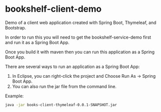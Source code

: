 # bookshelf-client-demo
Demo of a client web application created with Spring Boot, Thymeleaf, and Bootstrap.

In order to run this you will need to get the bookshelf-service-demo first and run it as a Spring Boot App.

Once you build it with maven then you can run this application as a Spring Boot App.

There are several ways to run an application as a Spring Boot App:

1. In Eclipse, you can right-click the project and Choose Run As -> Spring Boot App.
2. You can also run the jar file from the command line.

Example:
```sh
java -jar books-client-thymeleaf-0.0.1-SNAPSHOT.jar
```

